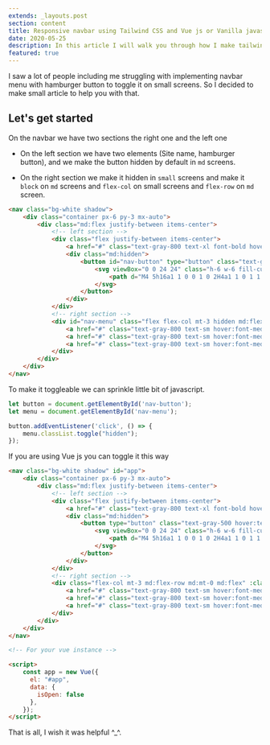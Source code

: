 ```yaml
---
extends: _layouts.post
section: content
title: Responsive navbar using Tailwind CSS and Vue js or Vanilla javascript
date: 2020-05-25
description: In this article I will walk you through how I make tailwind css navbar
featured: true
---
```


I saw a lot of people including me struggling with implementing navbar menu with hamburger button to toggle it on small screens. So I decided to make small article to help you with that.

## Let's get started
On the navbar we have two sections the right one and the left one

- On the left section we have two elements (Site name, hamburger button), and we make the button hidden by default in `md` screens.

- On the right section we make it hidden in `small` screens and make it `block` on `md` screens and `flex-col` on small screens and `flex-row` on `md` screen.

```html
<nav class="bg-white shadow">
	<div class="container px-6 py-3 mx-auto">
		<div class="md:flex justify-between items-center">
			<!-- left section -->
			<div class="flex justify-between items-center">
				<a href="#" class="text-gray-800 text-xl font-bold hover:text-gray-700 md:text-2xl">Brand</a>
				<div class="md:hidden">
					<button id="nav-button" type="button" class="text-gray-500 hover:text-gray-600 focus:text-gray-600 focus:outline-none">
						<svg viewBox="0 0 24 24" class="h-6 w-6 fill-current">
							<path d="M4 5h16a1 1 0 0 1 0 2H4a1 1 0 1 1 0-2zm0 6h16a1 1 0 0 1 0 2H4a1 1 0 0 1 0-2zm0 6h16a1 1 0 0 1 0 2H4a1 1 0 0 1 0-2z"></path>
						</svg>	
					</button>
				</div>
			</div>
			<!-- right section -->
			<div id="nav-menu" class="flex flex-col mt-3 hidden md:flex-row md:mt-0 md:block">
				<a href="#" class="text-gray-800 text-sm hover:font-medium md:mx-4">Home</a>
				<a href="#" class="text-gray-800 text-sm hover:font-medium md:mx-4">Contact</a>
				<a href="#" class="text-gray-800 text-sm hover:font-medium md:mx-4">About Us</a>
			</div>
		</div>
	</div>
</nav>
```

To make it toggleable we can sprinkle little bit of javascript.

```jsx
let button = document.getElementById('nav-button');
let menu = document.getElementById('nav-menu');

button.addEventListener('click', () => {
	menu.classList.toggle("hidden");
});
```

If you are using Vue js you can toggle it this way

```html
<nav class="bg-white shadow" id="app">
	<div class="container px-6 py-3 mx-auto">
		<div class="md:flex justify-between items-center">
			<!-- left section -->
			<div class="flex justify-between items-center">
				<a href="#" class="text-gray-800 text-xl font-bold hover:text-gray-700 md:text-2xl">Brand</a>
				<div class="md:hidden">
					<button type="button" class="text-gray-500 hover:text-gray-600 focus:text-gray-600 focus:outline-none" @click="isOpen = !isOpen">
						<svg viewBox="0 0 24 24" class="h-6 w-6 fill-current">
							<path d="M4 5h16a1 1 0 0 1 0 2H4a1 1 0 1 1 0-2zm0 6h16a1 1 0 0 1 0 2H4a1 1 0 0 1 0-2zm0 6h16a1 1 0 0 1 0 2H4a1 1 0 0 1 0-2z"></path>
						</svg>	
					</button>
				</div>
			</div>
			<!-- right section -->
			<div class="flex-col mt-3 md:flex-row md:mt-0 md:flex" :class="isOpen? 'flex' : 'hidden'">
				<a href="#" class="text-gray-800 text-sm hover:font-medium md:mx-4">Home</a>
				<a href="#" class="text-gray-800 text-sm hover:font-medium md:mx-4">Contact</a>
				<a href="#" class="text-gray-800 text-sm hover:font-medium md:mx-4">About Us</a>
			</div>
		</div>
	</div>
</nav>

<!-- For your vue instance -->

<script>
	const app = new Vue({
	  el: "#app",
	  data: {
	    isOpen: false
	  },
	});
</script>
```

That is all, I wish it was helpful ^_^.